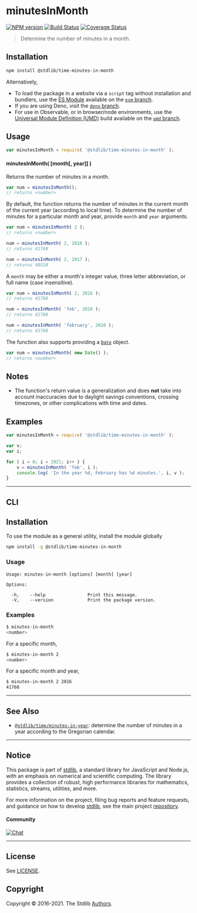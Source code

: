<!--

@license Apache-2.0

Copyright (c) 2018 The Stdlib Authors.

Licensed under the Apache License, Version 2.0 (the "License");
you may not use this file except in compliance with the License.
You may obtain a copy of the License at

   http://www.apache.org/licenses/LICENSE-2.0

Unless required by applicable law or agreed to in writing, software
distributed under the License is distributed on an "AS IS" BASIS,
WITHOUT WARRANTIES OR CONDITIONS OF ANY KIND, either express or implied.
See the License for the specific language governing permissions and
limitations under the License.

-->

# minutesInMonth

[![NPM version][npm-image]][npm-url] [![Build Status][test-image]][test-url] [![Coverage Status][coverage-image]][coverage-url] <!-- [![dependencies][dependencies-image]][dependencies-url] -->

> Determine the number of minutes in a month.

<section class="installation">

## Installation

```bash
npm install @stdlib/time-minutes-in-month
```

Alternatively,

-   To load the package in a website via a `script` tag without installation and bundlers, use the [ES Module][es-module] available on the [`esm` branch][esm-url].
-   If you are using Deno, visit the [`deno` branch][deno-url].
-   For use in Observable, or in browser/node environments, use the [Universal Module Definition (UMD)][umd] build available on the [`umd` branch][umd-url].

</section>

<section class="usage">

## Usage

```javascript
var minutesInMonth = require( '@stdlib/time-minutes-in-month' );
```

#### minutesInMonth( \[month\[, year]] )

Returns the number of minutes in a month.

```javascript
var num = minutesInMonth();
// returns <number>
```

By default, the function returns the number of minutes in the current month of the current year (according to local time). To determine the number of minutes for a particular month and year, provide `month` and `year` arguments.

```javascript
var num = minutesInMonth( 2 );
// returns <number>

num = minutesInMonth( 2, 2016 );
// returns 41760

num = minutesInMonth( 2, 2017 );
// returns 40320
```

A `month` may be either a month's integer value, three letter abbreviation, or full name (case insensitive).

```javascript
var num = minutesInMonth( 2, 2016 );
// returns 41760

num = minutesInMonth( 'feb', 2016 );
// returns 41760

num = minutesInMonth( 'february', 2016 );
// returns 41760
```

The function also supports providing a [`Date`][date-object] object.

```javascript
var num = minutesInMonth( new Date() );
// returns <number>
```

</section>

<!-- /.usage -->

<section class="notes">

## Notes

-   The function's return value is a generalization and does **not** take into account inaccuracies due to daylight savings conventions, crossing timezones, or other complications with time and dates. 

</section>

<!-- /.notes -->

<section class="examples">

## Examples

<!-- eslint no-undef: "error" -->

```javascript
var minutesInMonth = require( '@stdlib/time-minutes-in-month' );

var v;
var i;

for ( i = 0; i < 2021; i++ ) {
    v = minutesInMonth( 'feb', i );
    console.log( 'In the year %d, February has %d minutes.', i, v );
}
```

</section>

<!-- /.examples -->

* * *

<section class="cli">

## CLI

<section class="installation">

## Installation

To use the module as a general utility, install the module globally

```bash
npm install -g @stdlib/time-minutes-in-month
```

</section>

<section class="usage">

### Usage

```text
Usage: minutes-in-month [options] [month] [year]

Options:

  -h,    --help                Print this message.
  -V,    --version             Print the package version.
```

</section>

<!-- /.usage -->

<section class="examples">

### Examples

```bash
$ minutes-in-month
<number>
```

For a specific month,

```bash
$ minutes-in-month 2
<number>
```

For a specific month and year,

```bash
$ minutes-in-month 2 2016
41760
```

</section>

<!-- /.examples -->

</section>

<!-- /.cli -->

<!-- Section for related `stdlib` packages. Do not manually edit this section, as it is automatically populated. -->

<section class="related">

* * *

## See Also

-   <span class="package-name">[`@stdlib/time/minutes-in-year`][@stdlib/time/minutes-in-year]</span><span class="delimiter">: </span><span class="description">determine the number of minutes in a year according to the Gregorian calendar.</span>

</section>

<!-- /.related -->

<!-- Section for all links. Make sure to keep an empty line after the `section` element and another before the `/section` close. -->


<section class="main-repo" >

* * *

## Notice

This package is part of [stdlib][stdlib], a standard library for JavaScript and Node.js, with an emphasis on numerical and scientific computing. The library provides a collection of robust, high performance libraries for mathematics, statistics, streams, utilities, and more.

For more information on the project, filing bug reports and feature requests, and guidance on how to develop [stdlib][stdlib], see the main project [repository][stdlib].

#### Community

[![Chat][chat-image]][chat-url]

---

## License

See [LICENSE][stdlib-license].


## Copyright

Copyright &copy; 2016-2021. The Stdlib [Authors][stdlib-authors].

</section>

<!-- /.stdlib -->

<!-- Section for all links. Make sure to keep an empty line after the `section` element and another before the `/section` close. -->

<section class="links">

[npm-image]: http://img.shields.io/npm/v/@stdlib/time-minutes-in-month.svg
[npm-url]: https://npmjs.org/package/@stdlib/time-minutes-in-month

[test-image]: https://github.com/stdlib-js/time-minutes-in-month/actions/workflows/test.yml/badge.svg
[test-url]: https://github.com/stdlib-js/time-minutes-in-month/actions/workflows/test.yml

[coverage-image]: https://img.shields.io/codecov/c/github/stdlib-js/time-minutes-in-month/main.svg
[coverage-url]: https://codecov.io/github/stdlib-js/time-minutes-in-month?branch=main

<!--

[dependencies-image]: https://img.shields.io/david/stdlib-js/time-minutes-in-month.svg
[dependencies-url]: https://david-dm.org/stdlib-js/time-minutes-in-month/main

-->

[umd]: https://github.com/umdjs/umd
[es-module]: https://developer.mozilla.org/en-US/docs/Web/JavaScript/Guide/Modules

[deno-url]: https://github.com/stdlib-js/time-minutes-in-month/tree/deno
[umd-url]: https://github.com/stdlib-js/time-minutes-in-month/tree/umd
[esm-url]: https://github.com/stdlib-js/time-minutes-in-month/tree/esm

[chat-image]: https://img.shields.io/gitter/room/stdlib-js/stdlib.svg
[chat-url]: https://gitter.im/stdlib-js/stdlib/

[stdlib]: https://github.com/stdlib-js/stdlib

[stdlib-authors]: https://github.com/stdlib-js/stdlib/graphs/contributors

[stdlib-license]: https://raw.githubusercontent.com/stdlib-js/time-minutes-in-month/main/LICENSE

[date-object]: https://developer.mozilla.org/en-US/docs/Web/JavaScript/Reference/Global_Objects/Date

<!-- <related-links> -->

[@stdlib/time/minutes-in-year]: https://github.com/stdlib-js/time-minutes-in-year

<!-- </related-links> -->

</section>

<!-- /.links -->
